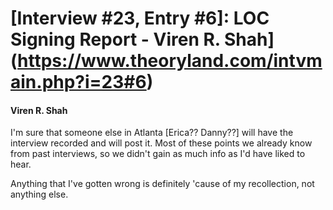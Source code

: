 # [Interview #23, Entry #6]: LOC Signing Report - Viren R. Shah](https://www.theoryland.com/intvmain.php?i=23#6)

#### Viren R. Shah

I'm sure that someone else in Atlanta [Erica?? Danny??] will have the interview recorded and will post it. Most of these points we already know from past interviews, so we didn't gain as much info as I'd have liked to hear.

Anything that I've gotten wrong is definitely 'cause of my recollection, not anything else.

